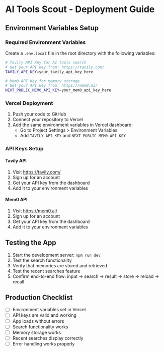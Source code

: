 # AI Tools Scout - Deployment Guide

## Environment Variables Setup

### Required Environment Variables

Create a `.env.local` file in the root directory with the following variables:

```bash
# Tavily API Key for AI tools search
# Get your API key from: https://tavily.com/
TAVILY_API_KEY=your_tavily_api_key_here

# Mem0 API Key for memory storage
# Get your API key from: https://mem0.ai/
NEXT_PUBLIC_MEM0_API_KEY=your_mem0_api_key_here
```

### Vercel Deployment

1. Push your code to GitHub
2. Connect your repository to Vercel
3. Add the same environment variables in Vercel dashboard:
   - Go to Project Settings > Environment Variables
   - Add `TAVILY_API_KEY` and `NEXT_PUBLIC_MEM0_API_KEY`

### API Keys Setup

#### Tavily API
1. Visit https://tavily.com/
2. Sign up for an account
3. Get your API key from the dashboard
4. Add it to your environment variables

#### Mem0 API
1. Visit https://mem0.ai/
2. Sign up for an account
3. Get your API key from the dashboard
4. Add it to your environment variables

## Testing the App

1. Start the development server: `npm run dev`
2. Test the search functionality
3. Verify that memories are stored and retrieved
4. Test the recent searches feature
5. Confirm end-to-end flow: input → search → result → store → reload → recall

## Production Checklist

- [ ] Environment variables set in Vercel
- [ ] API keys are valid and working
- [ ] App loads without errors
- [ ] Search functionality works
- [ ] Memory storage works
- [ ] Recent searches display correctly
- [ ] Error handling works properly 